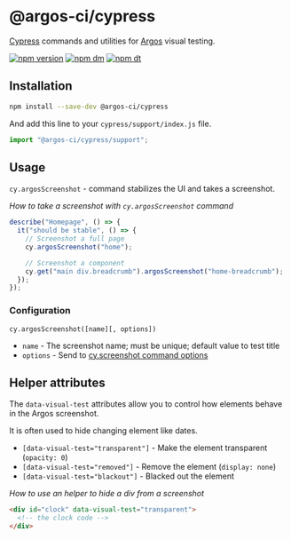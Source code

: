 # @argos-ci/cypress

[Cypress](https://cypress.io) commands and utilities for [Argos](https://argos-ci.com) visual testing.

[![npm version](https://img.shields.io/npm/v/@argos-ci/cypress.svg)](https://www.npmjs.com/package/@argos-ci/cypress)
[![npm dm](https://img.shields.io/npm/dm/@argos-ci/cypress.svg)](https://www.npmjs.com/package/@argos-ci/cypress)
[![npm dt](https://img.shields.io/npm/dt/@argos-ci/cypress.svg)](https://www.npmjs.com/package/@argos-ci/cypress)

## Installation

```sh
npm install --save-dev @argos-ci/cypress
```

And add this line to your `cypress/support/index.js` file.

```js
import "@argos-ci/cypress/support";
```

## Usage

`cy.argosScreenshot` - command stabilizes the UI and takes a screenshot.

_How to take a screenshot with `cy.argosScreenshot` command_

```js
describe("Homepage", () => {
  it("should be stable", () => {
    // Screenshot a full page
    cy.argosScreenshot("home");

    // Screenshot a component
    cy.get("main div.breadcrumb").argosScreenshot("home-breadcrumb");
  });
});
```

### Configuration

`cy.argosScreenshot([name][, options])`

- `name` - The screenshot name; must be unique; default value to test title
- `options` - Send to [cy.screenshot command options](https://docs.cypress.io/api/commands/screenshot)

## Helper attributes

The `data-visual-test` attributes allow you to control how elements behave in the Argos screenshot.

It is often used to hide changing element like dates.

- `[data-visual-test="transparent"]` - Make the element transparent (`opacity: 0`)
- `[data-visual-test="removed"]` - Remove the element (`display: none`)
- `[data-visual-test="blackout"]` - Blacked out the element

_How to use an helper to hide a div from a screenshot_

```html
<div id="clock" data-visual-test="transparent">
  <!-- the clock code -->
</div>
```
